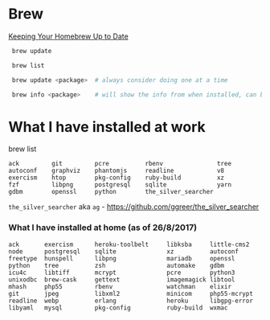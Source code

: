 # Brew

[Keeping Your Homebrew Up to Date](https://www.safaribooksonline.com/blog/2014/03/18/keeping-homebrew-date/)

```bash
 brew update

 brew list

 brew update <package>  # always consider doing one at a time

 brew info <package>    # will show the info from when installed, can be useful for postgres start / stop commands

 ```


# What I have installed at work

brew list
```
ack         git         pcre          rbenv               tree
autoconf    graphviz    phantomjs     readline            v8
exercism    htop        pkg-config    ruby-build          xz
fzf         libpng      postgresql    sqlite              yarn
gdbm        openssl     python        the_silver_searcher
```

`the_silver_searcher` aka `ag` - https://github.com/ggreer/the_silver_searcher


### What I have installed at home (as of 26/8/2017)

```
ack       exercism      heroku-toolbelt     libksba     little-cms2
node      postgresql    sqlite              xz          autoconf
freetype  hunspell      libpng              mariadb     openssl
python    tree          zsh                 automake    gdbm
icu4c     libtiff       mcrypt              pcre        python3
unixodbc  brew-cask     gettext             imagemagick libtool
mhash     php55         rbenv               watchman    elixir
git       jpeg          libxml2             minicom     php55-mcrypt
readline  webp          erlang              heroku      libgpg-error
libyaml   mysql         pkg-config          ruby-build  wxmac
```
